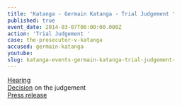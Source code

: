 ```yaml
---
title: 'Katanga - Germain Katanga - Trial Judgement '
published: true
event_date: 2014-03-07T00:00:00.000Z
action: 'Trial Judgement '
case: the-prosecutor-v-katanga
accused: germain-katanga
youtube:
slug: katanga-events-germain-katanga-trial-judgement-
---
```



[Hearing](https://youtu.be/8Tu7Cze16sQ)
<br>[Decision](https://www.icc-cpi.int/Pages/record.aspx?docNo=ICC-01/04-01/07-3436) on the judgement
<br>[Press release](https://www.icc-cpi.int/pages/item.aspx?name=PR986)